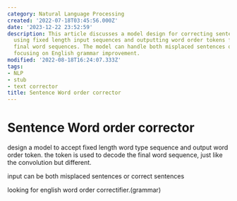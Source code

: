 ```yaml
---
category: Natural Language Processing
created: '2022-07-18T03:45:56.000Z'
date: '2023-12-22 23:52:59'
description: This article discusses a model design for correcting sentence word order,
  using fixed length input sequences and outputting word order tokens for decoding
  final word sequences. The model can handle both misplaced sentences or correct ones,
  focusing on English grammar improvement.
modified: '2022-08-18T16:24:07.333Z'
tags:
- NLP
- stub
- text corrector
title: Sentence Word order corrector
---
```


# Sentence Word order corrector

design a model to accept fixed length word type sequence and output word order token. the token is used to decode the final word sequence, just like the convolution but different.

input can be both misplaced sentences or correct sentences

looking for english word order correctifier.(grammar)
